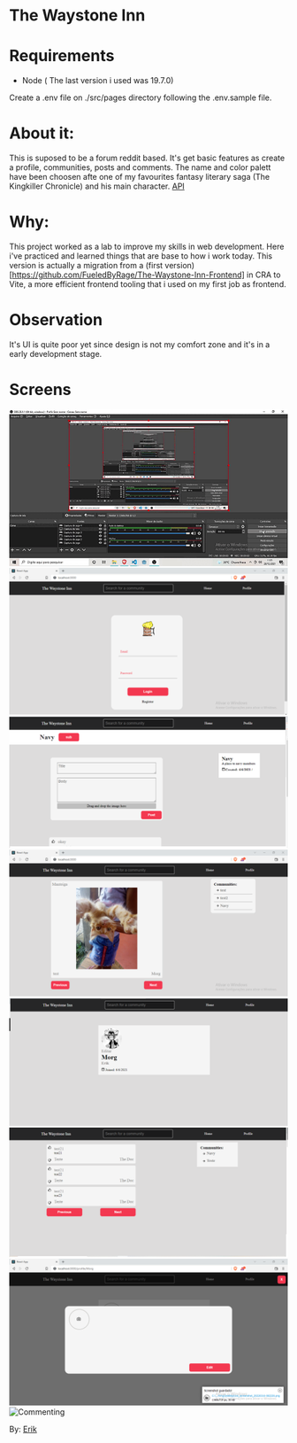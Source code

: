 # The Waystone Inn

# Requirements
 - Node ( The last version i used was 19.7.0)

Create a .env file on ./src/pages directory following the .env.sample file.

# About it:
This is suposed to be a forum reddit based. It's get basic features as create a profile, communities, posts and comments.
The name and color palett have been choosen afte one of my favourites fantasy literary saga (The Kingkiller Chronicle) and his main character.
[API](https://github.com/FueledByRage/Waystone-Inn-API)

# Why:
This project worked as a lab to improve my skills in web development. Here i've practiced and learned things that are base to how i work today.
This version is actually a migration from a (first version)[https://github.com/FueledByRage/The-Waystone-Inn-Frontend] in CRA to Vite, a more efficient frontend tooling that i used on my first job as frontend.

# Observation
It's UI is quite poor yet since design is not my comfort zone and it's in a early development stage.


# Screens
![Posting](/screens/posting.gif)
![Login screen](/screens/login.png)
![Community screen](/screens/community.png)
![Post screen](/screens/post.png)
![Profile Screen](/screens/profileScreen.png)
![Home Page Screen](/screens/HomePage.png)
![Edit Modal](/screens/edit_modal.png)
![Commenting](/screens//comment.gif)


By: [Erik](https://www.linkedin.com/in/erik-natan-moreira-santos-983865195/)